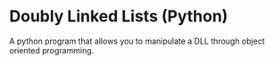 # Doubly Linked Lists (Python)  
A python program that allows you to manipulate a DLL through object oriented programming.
